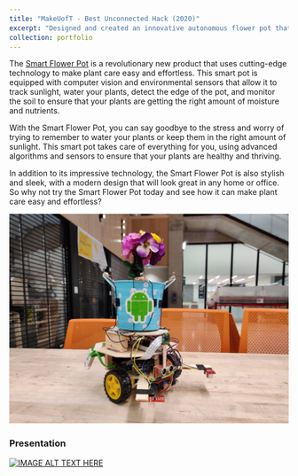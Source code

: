 ```yaml
---
title: "MakeUofT - Best Unconnected Hack (2020)"
excerpt: "Designed and created an innovative autonomous flower pot that uses computer vision and environmental sensors to track and move toward optimal sunlight and water locations.<br/><img src='/images/make.jpg' height='300' width='500' >"
collection: portfolio
---
```


The [Smart Flower Pot](https://devpost.com/software/ipot-lite) is a revolutionary new product that uses cutting-edge technology to make plant care easy and effortless. This smart pot is equipped with computer vision and environmental sensors that allow it to track sunlight, water your plants, detect the edge of the pot, and monitor the soil to ensure that your plants are getting the right amount of moisture and nutrients.

With the Smart Flower Pot, you can say goodbye to the stress and worry of trying to remember to water your plants or keep them in the right amount of sunlight. This smart pot takes care of everything for you, using advanced algorithms and sensors to ensure that your plants are healthy and thriving.

In addition to its impressive technology, the Smart Flower Pot is also stylish and sleek, with a modern design that will look great in any home or office. So why not try the Smart Flower Pot today and see how it can make plant care easy and effortless?

<p align="center">
<img src='/images/make.jpg' />
</p>

### Presentation 
[![IMAGE ALT TEXT HERE](https://img.youtube.com/vi/R2XwOM9pS_0/0.jpg)](https://youtu.be/R2XwOM9pS_0)
